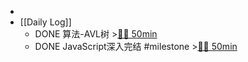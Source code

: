 -
- [[Daily Log]]
	- DONE 算法-AVL树 >[🍅🍅 50min](#agenda-pomo://?t=f-1686050333163-1500%2Cf-1686062730323-1500)
	- DONE JavaScript深入完结 #milestone >[🍅🍅 50min](#agenda-pomo://?t=f-1686033003866-1500%2Cf-1686037655271-1500)